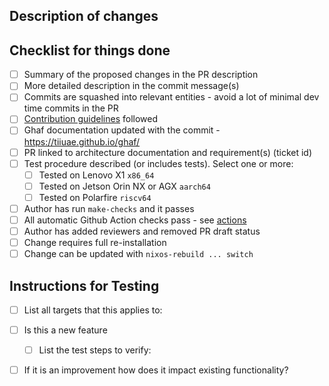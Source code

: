 <!--
    Copyright 2023 TII (SSRC) and the Ghaf contributors
    SPDX-License-Identifier: CC-BY-SA-4.0
-->

## Description of changes

<!--
Summary of the proposed changes in the PR description in your own words. For dependency updates, please link to the changelog.
-->

## Checklist for things done

<!-- Please check, [X], to all that applies. Leave [ ] if an item does not apply but you have considered the check list item. Note that all of these are not hard requirements. They serve information to reviewers. When you fill the checklist, you indicate to reviewers you appreciate their work. -->

- [ ] Summary of the proposed changes in the PR description
- [ ] More detailed description in the commit message(s)
- [ ] Commits are squashed into relevant entities - avoid a lot of minimal dev time commits in the PR
- [ ] [Contribution guidelines](https://github.com/tiiuae/ghaf/blob/main/CONTRIBUTING.md) followed
- [ ] Ghaf documentation updated with the commit - https://tiiuae.github.io/ghaf/
- [ ] PR linked to architecture documentation and requirement(s) (ticket id)
- [ ] Test procedure described (or includes tests). Select one or more:
  - [ ] Tested on Lenovo X1 `x86_64`
  - [ ] Tested on Jetson Orin NX or AGX `aarch64`
  - [ ] Tested on Polarfire `riscv64`
- [ ] Author has run `make-checks` and it passes
- [ ] All automatic Github Action checks pass - see [actions](https://github.com/tiiuae/ghaf/actions)
- [ ] Author has added reviewers and removed PR draft status
- [ ] Change requires full re-installation
- [ ] Change can be updated with `nixos-rebuild ... switch`

<!-- Additional description of omitted [ ] items if not obvious. -->

## Instructions for Testing

- [ ] List all targets that this applies to:
- [ ] Is this a new feature
  - [ ] List the test steps to verify:
- [ ] If it is an improvement how does it impact existing functionality?

